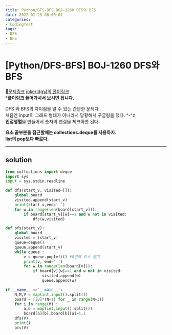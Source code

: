 ```yaml
---
title: Python/DFS-BFS BOJ-1260 DFS와 BFS
date: 2022-01-25 00:00:01
categories:
- CodingTest
tags:
- DFS
- BFS
---
```


# [Python/DFS-BFS] BOJ-1260 DFS와 BFS

📌[문제링크](https://www.acmicpc.net/problem/1260) [jokerldg님의 풀이링크](https://jokerldg.github.io/algorithm/2021/03/22/dfs-bfs.html)<br>***풀이링크 들어가셔서 보시면 됩니다.**

DFS 와 BFS의 차이점을 알 수 있는 간단한 문제다. <br>처음엔 input이 그래프 형태가 아니라서 당황해서 구글링을 했다. ^-^z<br>**인접행렬**을 만들어서 숫자의 연결을 체크하면 된다. 

**요소 끝부분을 접근할때는 collections.deque를 사용하자.<br>list의 pop보다 빠르다.**

---

## solution
```python
from collections import deque
import sys
input = sys.stdin.readline

def dfs(start_v, visited=[]):
    global board
    visited.append(start_v)
    print(start_v,end=' ')
    for w in range(len(board[start_v])):
        if board[start_v][w]==1 and w not in visited:
            dfs(w,visited)

def bfs(start_v):
    global board
    visited = [start_v]
    queue=deque()
    queue.append(start_v)
    while queue :
        v = queue.popleft() #0번째 요소 뱉기
        print(v, end=' ')
        for w in range(len(board[v])):
            if board[v][w]==1 and w not in visited:
                visited.append(w)
                queue.append(w)

if __name__ =='__main__':
    N,M,V = map(int,input().split())
    board = [[0]*(N+1) for _ in range(N+1)]
    for i in range(M) :
        a,b = map(int,input().split())
        board[a][b],board[b][a]=1,1
    dfs(V)
    print()
    bfs(V)

```
